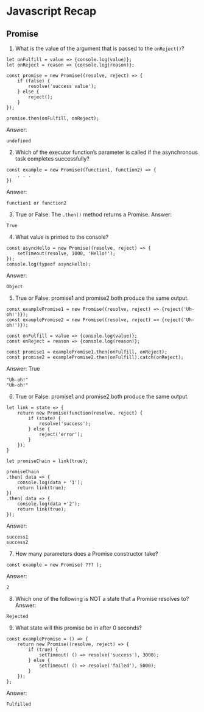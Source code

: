 # Javascript Recap

## Promise

1. What is the value of the argument that is passed to the `onReject()`?
```JS
let onFulfill = value => {console.log(value)};
let onReject = reason => {console.log(reason)};

const promise = new Promise((resolve, reject) => {
    if (false) {
        resolve('success value');
    } else {
        reject();
    }
});

promise.then(onFulfill, onReject);
```
Answer:
```JS
undefined
```

2. Which of the executor function’s parameter is called if the asynchronous task completes successfully?
```JS
const example = new Promise((function1, function2) => {
    . . .
})
```
Answer:
```JS
function1 or function2
```

3. True or False: The `.then()` method returns a Promise.
Answer:
```JS
True
```

4. What value is printed to the console?
```JS
const asyncHello = new Promise((resolve, reject) => {
    setTimeout(resolve, 1000, 'Hello!');
});
console.log(typeof asyncHello);
```
Answer:
```JS
Object
```

5. True or False: promise1 and promise2 both produce the same output.
```JS
const examplePromise1 = new Promise((resolve, reject) => {reject('Uh-oh!')});
const examplePromise2 = new Promise((resolve, reject) => {reject('Uh-oh!')});

const onFulfill = value => {console.log(value)};
const onReject = reason => {console.log(reason)};

const promise1 = examplePromise1.then(onFulfill, onReject);
const promise2 = examplePromise2.then(onFulfill).catch(onReject);
```
Answer:
True
```JS
"Uh-oh!"
"Uh-oh!"
```

6. True or False: promise1 and promise2 both produce the same output.
```JS
let link = state => {
    return new Promise(function(resolve, reject) {
        if (state) {
            resolve('success');
        } else {
            reject('error');
        }
    });
}

let promiseChain = link(true);

promiseChain
.then( data => {
    console.log(data + '1');
    return link(true);
})
.then( data => {
    console.log(data +'2');
    return link(true);
});
```
Answer:
```JS
success1
success2
```

7. How many parameters does a Promise constructor take?
```JS
const example = new Promise( ??? );
```
Answer:
```JS
2
```

8. Which one of the following is NOT a state that a Promise resolves to?
Answer:
```JS
Rejected
```

9. What state will this promise be in after 0 seconds?
```JS
const examplePromise = () => {
    return new Promise((resolve, reject) => {
        if (true) {
            setTimeout( () => resolve('success'), 3000);
        } else {
            setTimeout( () => resolve('failed'), 5000);
        }
    });
};
```
Answer:
```JS
Fulfilled
```